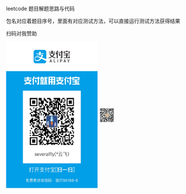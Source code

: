 leetcode 题目解题思路与代码

包名对应着题目序号，里面有对应测试方法，可以直接运行测试方法获得结果

扫码对我赞助

<img src="./zhifubao.jpeg" width = "250" height = "400" alt="图片名称" align=center />

<img src="./qrcode_wechat.jpg" width = "43" height = "43" alt="图片名称" align=center />
